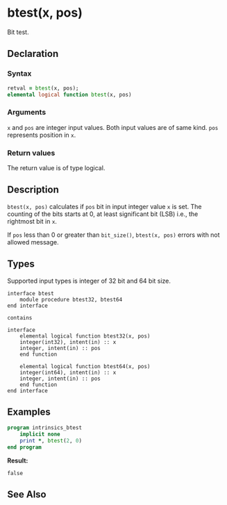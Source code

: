# btest(x, pos)

Bit test.

## Declaration

### Syntax

```fortran
retval = btest(x, pos);
elemental logical function btest(x, pos)
```

### Arguments

`x` and `pos` are integer input values. Both input values are of same kind.
`pos` represents position in `x`.

### Return values

The return value is of type logical.

## Description

`btest(x, pos)` calculates if `pos` bit in input integer value `x` is set. The
counting of the bits starts at 0, at least significant bit (LSB) i.e., the
rightmost bit in `x`.

If `pos` less than 0 or greater than `bit_size()`, `btest(x, pos)` errors with
not allowed message.

## Types

Supported input types is integer of 32 bit and 64 bit size.

```
interface btest
    module procedure btest32, btest64
end interface

contains

interface
    elemental logical function btest32(x, pos)
	integer(int32), intent(in) :: x
	integer, intent(in) :: pos
	end function

    elemental logical function btest64(x, pos)
	integer(int64), intent(in) :: x
	integer, intent(in) :: pos
	end function
end interface
```

## Examples

```fortran
program intrinsics_btest
    implicit none
    print *, btest(2, 0)
end program
```

**Result:**

```
false
```

## See Also
